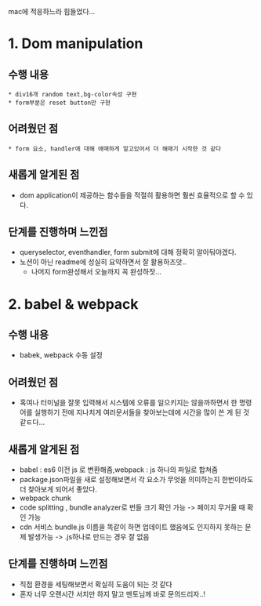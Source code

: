 mac에 적응하느라 힘들었다...
# 1. Dom manipulation
## 수행 내용
    * div16개 random text,bg-color속성 구현
    * form부분은 reset button만 구현
## 어려웠던 점
    * form 요소, handler에 대해 애매하게 알고있어서 더 해매기 시작한 것 같다
## 새롭게 알게된 점
   * dom application이 제공하는 함수들을 적절히 활용하면 훨씬 효율적으로 할 수 있다.
## 단계를 진행하며 느낀점
* queryselector, eventhandler, form submit에 대해 정확히 알아둬야겠다.
* 노션이 아닌 readme에 성실히 요약하면서 잘 활용하즈앗..
    * 나머지 form완성해서 오늘까지 꼭 완성하잣...
# 2. babel & webpack
## 수행 내용 
* babek, webpack 수동 설정
## 어려웠던 점
* 혹여나 터미널을 잘못 입력해서 시스템에 오류를 일으키지는 않을까하면서 한 명령어를 실행하기 전에 지나치게 여러문서들을 찾아보는데에 시간을 많이 쓴 게 된 것 같ㅌ다...
## 새롭게 알게된 점
* babel : es6 이전 js 로 변환해줌,webpack : js 하나의 파일로 합쳐줌
* package.json파일을 새로 설정해보면서 각 요소가 무엇을 의미하는지 한번이라도 더 찾아보게 되어서 좋았다.
* webpack chunk
* code splitting , bundle analyzer로 번들 크기 확인 가능 -> 페이지 무거울 때 확인 가능 
* cdn 서비스  bundle.js 이름을 똑같이 하면 업데이트 했음에도 인지하지 못하는 문제 발생가능 -> .js하나로 만드는 경우 잘 없음
## 단계를 진행하며 느낀점
* 직접 환경을 세팅해보면서 확실히 도움이 되는 것 같다
* 혼자 너무 오랜시간 서치만 하지 말고 멘토님께 바로 문의드리자..!
  
    

